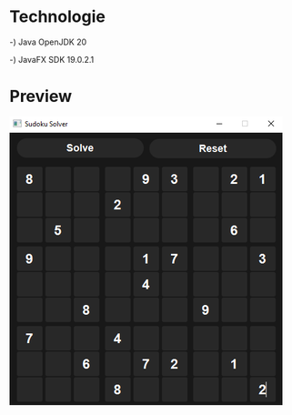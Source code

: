 # Technologie

-) Java OpenJDK 20

-) JavaFX SDK 19.0.2.1

# Preview

![JavaFX](./src/main/resources/presentation/SudokuSolver.PNG)
